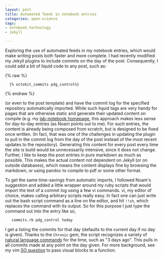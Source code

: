 ```yaml
---
layout: post
title: Automated feeds in notebook entries
categories: open-science
tags:
- notebook-technology
- Jekyll

---
```


Exploring the use of automated feeds in my notebook entries, which would make writing posts both faster and more complete.  I had recently modified my Jekyll plugins to include commits on the day of the post.  Consequently, I could add a bit of liquid code to any post, such as:


{% raw %}
```liquid
  {% octokit_commits pdg_control%}
```
{% endraw %}

(or even to the post template) and have the commit log for the specified repository automatically imported.  While such liquid tags are very handy for pages that are otherwise static and generate their updated content on compile (e.g. my [lab-notebook homepage](lab-notebook.html), this approach makes less sense for day-to-day entries (as Noam points out to me).  For such entries, the content is already being composed from scratch, but is designed to be fixed once written.  (In fact, that was one of the challenges in updating the plugin to pull in the commit log from the day of the post instead of the most recent updates to the repository).  Generating this content for every post every time the site is build would be unnecessarily intensive, since it does not change.  Further, I like to keep the post entries in pure markdown as much as possible.  This makes the actual content not dependent on Jekyll (or on outside databases), which means the content displays fine by browsing the markdown, or using pandoc to compile to pdf or some other format.

To get the same time-savings from automatic imports, I followed Noam's suggestion and added a little wrapper around my ruby scripts that would import the text of a commit log using a few vi commands.  vi, my editor of choice, makes calling arbitrary scripts really easy.  In fact one can just write out the bash script command as a line on the editor, and hit `!!sh`, which replaces the command with its output. So for this purpose I just type the command out into the entry like so,

```bash
   commits.rb pdg_control today
```

I get a listing the commits for that day (defaults to the current day if no day is given). Thanks to the `Chronic` gem, the script recognizes a variety of [natural language commands](https://github.com/mojombo/chronic) for the time, such as "3 days ago". This pulls in all commits made at any point on the day given.  For more background, see my vim [SO question](http://stackoverflow.com/questions/12753302) to pass visual blocks to a function.



